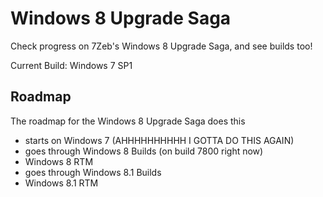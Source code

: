 # Windows 8 Upgrade Saga
Check progress on 7Zeb's Windows 8 Upgrade Saga, and see builds too!

Current Build: Windows 7 SP1

## Roadmap
The roadmap for the Windows 8 Upgrade Saga does this
- starts on Windows 7 (AHHHHHHHHHH I GOTTA DO THIS AGAIN)
- goes through Windows 8 Builds (on build 7800 right now)
- Windows 8 RTM
- goes through Windows 8.1 Builds
- Windows 8.1 RTM
